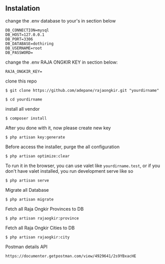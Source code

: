 ## Instalation

change the .env database to your's in section below
```
DB_CONNECTION=mysql
DB_HOST=127.0.0.1
DB_PORT=3306
DB_DATABASE=dothiring
DB_USERNAME=root
DB_PASSWORD=
```

change the .env RAJA ONGKIR KEY in section below:
```
RAJA_ONGKIR_KEY=
```

clone this repo
```
$ git clone https://github.com/adepane/rajaongkir.git "yourdirname"
```

```
$ cd yourdirname
```

install all vendor
```
$ composer install
```

After you done with it, now please create new key
```
$ php artisan key:generate
```

Before access the installer, purge the all configuration
```
$ php artisan optimize:clear
```

To run it in the browser, you can use valet like `yourdirname.test`, or if you don't have valet installed, you run development serve like so
```
$ php artisan serve
```

Migrate all Database
```
$ php artisan migrate
```

Fetch all Raja Ongkir Provinces to DB
```
$ php artisan rajaogkir:province
```

Fetch all Raja Ongkir Cities to DB
```
$ php artisan rajaogkir:city
```

Postman details API
```
https://documenter.getpostman.com/view/4929641/2s9YBxacHE
```